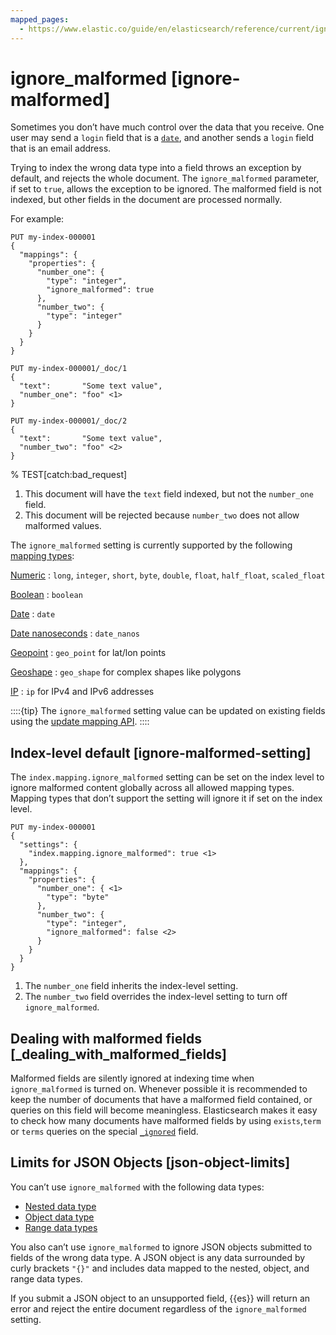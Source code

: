 ```yaml
---
mapped_pages:
  - https://www.elastic.co/guide/en/elasticsearch/reference/current/ignore-malformed.html
---
```


# ignore_malformed [ignore-malformed]

Sometimes you don’t have much control over the data that you receive. One user may send a `login` field that is a [`date`](/reference/elasticsearch/mapping-reference/date.md), and another sends a `login` field that is an email address.

Trying to index the wrong data type into a field throws an exception by default, and rejects the whole document. The `ignore_malformed` parameter, if set to `true`, allows the exception to be ignored. The malformed field is not indexed, but other fields in the document are processed normally.

For example:

```console
PUT my-index-000001
{
  "mappings": {
    "properties": {
      "number_one": {
        "type": "integer",
        "ignore_malformed": true
      },
      "number_two": {
        "type": "integer"
      }
    }
  }
}

PUT my-index-000001/_doc/1
{
  "text":       "Some text value",
  "number_one": "foo" <1>
}

PUT my-index-000001/_doc/2
{
  "text":       "Some text value",
  "number_two": "foo" <2>
}
```
%  TEST[catch:bad_request]

1. This document will have the `text` field indexed, but not the `number_one` field.
2. This document will be rejected because `number_two` does not allow malformed values.


The `ignore_malformed` setting is currently supported by the following [mapping types](/reference/elasticsearch/mapping-reference/field-data-types.md):

[Numeric](/reference/elasticsearch/mapping-reference/number.md)
:   `long`, `integer`, `short`, `byte`, `double`, `float`, `half_float`, `scaled_float`

[Boolean](/reference/elasticsearch/mapping-reference/boolean.md)
:   `boolean`

[Date](/reference/elasticsearch/mapping-reference/date.md)
:   `date`

[Date nanoseconds](/reference/elasticsearch/mapping-reference/date_nanos.md)
:   `date_nanos`

[Geopoint](/reference/elasticsearch/mapping-reference/geo-point.md)
:   `geo_point` for lat/lon points

[Geoshape](/reference/elasticsearch/mapping-reference/geo-shape.md)
:   `geo_shape` for complex shapes like polygons

[IP](/reference/elasticsearch/mapping-reference/ip.md)
:   `ip` for IPv4 and IPv6 addresses

::::{tip}
The `ignore_malformed` setting value can be updated on existing fields using the [update mapping API](https://www.elastic.co/docs/api/doc/elasticsearch/operation/operation-indices-put-mapping).
::::


## Index-level default [ignore-malformed-setting]

The `index.mapping.ignore_malformed` setting can be set on the index level to ignore malformed content globally across all allowed mapping types. Mapping types that don’t support the setting will ignore it if set on the index level.

```console
PUT my-index-000001
{
  "settings": {
    "index.mapping.ignore_malformed": true <1>
  },
  "mappings": {
    "properties": {
      "number_one": { <1>
        "type": "byte"
      },
      "number_two": {
        "type": "integer",
        "ignore_malformed": false <2>
      }
    }
  }
}
```

1. The `number_one` field inherits the index-level setting.
2. The `number_two` field overrides the index-level setting to turn off `ignore_malformed`.



## Dealing with malformed fields [_dealing_with_malformed_fields]

Malformed fields are silently ignored at indexing time when `ignore_malformed` is turned on. Whenever possible it is recommended to keep the number of documents that have a malformed field contained, or queries on this field will become meaningless. Elasticsearch makes it easy to check how many documents have malformed fields by using `exists`,`term` or `terms` queries on the special [`_ignored`](/reference/elasticsearch/mapping-reference/mapping-ignored-field.md) field.


## Limits for JSON Objects [json-object-limits]

You can’t use `ignore_malformed` with the following data types:

* [Nested data type](/reference/elasticsearch/mapping-reference/nested.md)
* [Object data type](/reference/elasticsearch/mapping-reference/object.md)
* [Range data types](/reference/elasticsearch/mapping-reference/range.md)

You also can’t use `ignore_malformed` to ignore JSON objects submitted to fields of the wrong data type. A JSON object is any data surrounded by curly brackets `"{}"` and includes data mapped to the nested, object, and range data types.

If you submit a JSON object to an unsupported field, {{es}} will return an error and reject the entire document regardless of the `ignore_malformed` setting.


